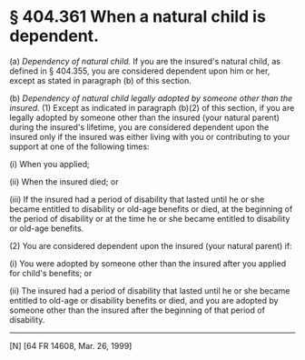 # § 404.361   When a natural child is dependent.

(a) *Dependency of natural child.* If you are the insured's natural child, as defined in § 404.355, you are considered dependent upon him or her, except as stated in paragraph (b) of this section.


(b) *Dependency of natural child legally adopted by someone other than the insured.* (1) Except as indicated in paragraph (b)(2) of this section, if you are legally adopted by someone other than the insured (your natural parent) during the insured's lifetime, you are considered dependent upon the insured only if the insured was either living with you or contributing to your support at one of the following times:


(i) When you applied;


(ii) When the insured died; or


(iii) If the insured had a period of disability that lasted until he or she became entitled to disability or old-age benefits or died, at the beginning of the period of disability or at the time he or she became entitled to disability or old-age benefits.


(2) You are considered dependent upon the insured (your natural parent) if:


(i) You were adopted by someone other than the insured after you applied for child's benefits; or


(ii) The insured had a period of disability that lasted until he or she became entitled to old-age or disability benefits or died, and you are adopted by someone other than the insured after the beginning of that period of disability.



---

[N] [64 FR 14608, Mar. 26, 1999]




